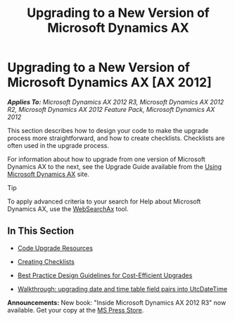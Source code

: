 ﻿---
title: Upgrading to a New Version of Microsoft Dynamics AX
TOCTitle: Upgrading to a New Version
ms:assetid: 16d0d9e8-dc6a-45e8-867e-a55301e32910
ms:mtpsurl: https://msdn.microsoft.com/en-us/library/Aa588216(v=AX.60)
ms:contentKeyID: 35240663
ms.date: 05/18/2015
mtps_version: v=AX.60
---

# Upgrading to a New Version of Microsoft Dynamics AX [AX 2012]


_**Applies To:** Microsoft Dynamics AX 2012 R3, Microsoft Dynamics AX 2012 R2, Microsoft Dynamics AX 2012 Feature Pack, Microsoft Dynamics AX 2012_

This section describes how to design your code to make the upgrade process more straightforward, and how to create checklists. Checklists are often used in the upgrade process.

For information about how to upgrade from one version of Microsoft Dynamics AX to the next, see the Upgrade Guide available from the [Using Microsoft Dynamics AX](http://www.microsoft.com/download/en/details.aspx?id=12687) site.


> [!TIP]
> <P>To apply advanced criteria to your search for Help about Microsoft Dynamics AX, use the <A href="http://go.microsoft.com/fwlink/?linkid=247587&amp;xver=ax060">WebSearchAx</A> tool.</P>



## In This Section

  - [Code Upgrade Resources](code-upgrade-resources.md)

  - [Creating Checklists](creating-checklists.md)

  - [Best Practice Design Guidelines for Cost-Efficient Upgrades](best-practice-design-guidelines-for-cost-efficient-upgrades.md)

  - [Walkthrough: upgrading date and time table field pairs into UtcDateTime](walkthrough-upgrading-date-and-time-table-field-pairs-into-utcdatetime.md)

  
**Announcements:** New book: "Inside Microsoft Dynamics AX 2012 R3" now available. Get your copy at the [MS Press Store](https://www.microsoftpressstore.com/store/inside-microsoft-dynamics-ax-2012-r3-9780735685109).

